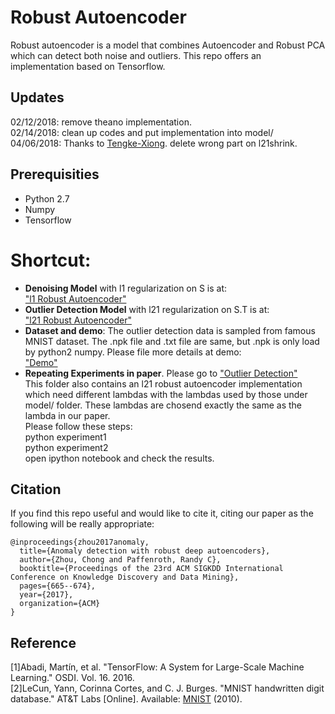 # Robust Autoencoder
Robust autoencoder is a model that combines Autoencoder and Robust PCA which can detect both noise and outliers. This repo offers an implementation based on Tensorflow.
## Updates
02/12/2018: remove theano implementation. <br>
02/14/2018: clean up codes and put implementation into model/ <br>
04/06/2018: Thanks to [Tengke-Xiong](https://github.com/Tengke-Xiong). delete wrong part on l21shrink. 
## Prerequisities

- Python 2.7
- Numpy
- Tensorflow

# Shortcut:
 - **Denoising Model** with l1 regularization on S is at:<br>
["l1 Robust Autoencoder"](https://github.com/zc8340311/RobustAutoencoder/blob/master/model/RobustDeepAutoencoder.py) <br>
 - **Outlier Detection Model** with l21 regularization on S.T is at:<br>
["l21 Robust Autoencoder"](https://github.com/zc8340311/RobustAutoencoder/blob/master/model/l21RobustDeepAutoencoderOnST.py) <br>
 - **Dataset and demo**: The outlier detection data is sampled from famous MNIST dataset. The .npk file and .txt file are same, but .npk is only load by python2 numpy. Please file more details at demo:<br>
["Demo"](https://github.com/zc8340311/RobustAutoencoder/blob/master/data/Data%20Load%20and%20Show.ipynb) <br>
 - **Repeating Experiments in paper**. Please go to ["Outlier Detection"](https://github.com/zc8340311/RobustAutoencoder/tree/master/experiments/Outlier%20Detection) <br>
This folder also contains an l21 robust autoencoder implementation which need different lambdas with the lambdas used by those under model/ folder. These lambdas are chosend exactly the same as the lambda in our paper. <br>
Please follow these steps: <br>
python experiment1 <br>
python experiment2 <br>
open ipython notebook and check the results. <br>

## Citation
If you find this repo useful and would like to cite it, citing our paper as the following will be really appropriate: <br>

```
@inproceedings{zhou2017anomaly,
  title={Anomaly detection with robust deep autoencoders},
  author={Zhou, Chong and Paffenroth, Randy C},
  booktitle={Proceedings of the 23rd ACM SIGKDD International Conference on Knowledge Discovery and Data Mining},
  pages={665--674},
  year={2017},
  organization={ACM}
}
```
## Reference
[1]Abadi, Martín, et al. "TensorFlow: A System for Large-Scale Machine Learning." OSDI. Vol. 16. 2016. <br>
[2]LeCun, Yann, Corinna Cortes, and C. J. Burges. "MNIST handwritten digit database." AT&T Labs [Online]. Available: [MNIST](http://yann.lecun.com/exdb/mnist) (2010).